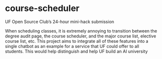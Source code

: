 # course-scheduler
UF Open Source Club’s 24-hour mini-hack submission


When scheduling classes, it is extremely annoying to transition between
the degree audit page, the course scheduler, and the major course list,
elective course list, etc. This project aims to integrate all of these
features into a single chatbot as an example for a service that UF could
offer to all students. This would help distinguish and help UF build an
AI university